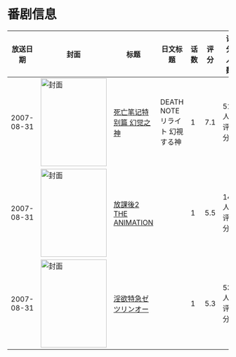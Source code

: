 # 番剧信息

|放送日期|封面|标题|日文标题|话数|评分|评分人数|
|---|---|---|---|---|---|---|
|2007-08-31|<img src="//lain.bgm.tv/pic/cover/c/fb/03/35989_w709J.jpg" alt="封面" style="width:150px;height:200px;object-fit:cover;">|[死亡笔记特别篇 幻觉之神](https://bangumi.tv/subject/35989)|DEATH NOTE リライト 幻視する神|1|7.1|514人评分|
|2007-08-31|<img src="/img/no_icon_subject.png" alt="封面" style="width:150px;height:200px;object-fit:cover;">|[放課後2 THE ANIMATION](https://bangumi.tv/subject/72286)||1|5.5|140人评分|
|2007-08-31|<img src="/img/no_icon_subject.png" alt="封面" style="width:150px;height:200px;object-fit:cover;">|[淫欲特急ゼツリンオー](https://bangumi.tv/subject/114091)||1|5.3|53人评分|
